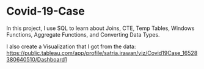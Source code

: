 # Covid-19-Case
In this project, I use SQL to learn about Joins, CTE, Temp Tables, Windows Functions, Aggregate Functions, and Converting Data Types. 

I also create a Visualization that I got from the data: https://public.tableau.com/app/profile/satria.irawan/viz/Covid19Case_16528380640510/Dashboard1
